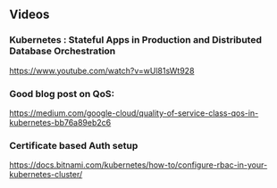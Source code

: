 ## Videos
### Kubernetes : Stateful Apps in Production and Distributed Database Orchestration
https://www.youtube.com/watch?v=wUl81sWt928  

### Good blog post on QoS: 
https://medium.com/google-cloud/quality-of-service-class-qos-in-kubernetes-bb76a89eb2c6

### Certificate based Auth setup
https://docs.bitnami.com/kubernetes/how-to/configure-rbac-in-your-kubernetes-cluster/

